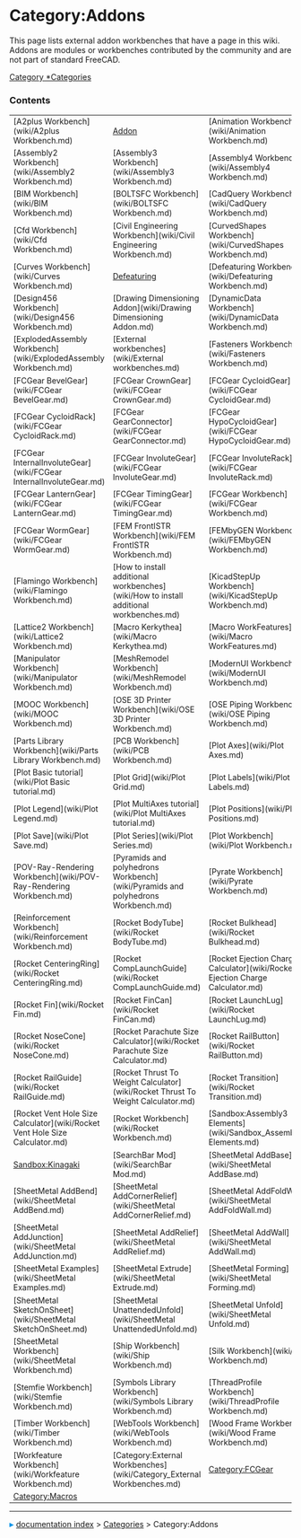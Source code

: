 # Category:Addons
This page lists external addon workbenches that have a page in this wiki. Addons are modules or workbenches contributed by the community and are not part of standard FreeCAD.

[Category   *Categories](Category_Categories.md)

### Contents

|     |     |     |
| --- | --- | --- |
| [A2plus Workbench](wiki/A2plus Workbench.md) | [Addon](wiki/Addon.md) | [Animation Workbench](wiki/Animation Workbench.md) |
| [Assembly2 Workbench](wiki/Assembly2 Workbench.md) | [Assembly3 Workbench](wiki/Assembly3 Workbench.md) | [Assembly4 Workbench](wiki/Assembly4 Workbench.md) |
| [BIM Workbench](wiki/BIM Workbench.md) | [BOLTSFC Workbench](wiki/BOLTSFC Workbench.md) | [CadQuery Workbench](wiki/CadQuery Workbench.md) |
| [Cfd Workbench](wiki/Cfd Workbench.md) | [Civil Engineering Workbench](wiki/Civil Engineering Workbench.md) | [CurvedShapes Workbench](wiki/CurvedShapes Workbench.md) |
| [Curves Workbench](wiki/Curves Workbench.md) | [Defeaturing](wiki/Defeaturing.md) | [Defeaturing Workbench](wiki/Defeaturing Workbench.md) |
| [Design456 Workbench](wiki/Design456 Workbench.md) | [Drawing Dimensioning Addon](wiki/Drawing Dimensioning Addon.md) | [DynamicData Workbench](wiki/DynamicData Workbench.md) |
| [ExplodedAssembly Workbench](wiki/ExplodedAssembly Workbench.md) | [External workbenches](wiki/External workbenches.md) | [Fasteners Workbench](wiki/Fasteners Workbench.md) |
| [FCGear BevelGear](wiki/FCGear BevelGear.md) | [FCGear CrownGear](wiki/FCGear CrownGear.md) | [FCGear CycloidGear](wiki/FCGear CycloidGear.md) |
| [FCGear CycloidRack](wiki/FCGear CycloidRack.md) | [FCGear GearConnector](wiki/FCGear GearConnector.md) | [FCGear HypoCycloidGear](wiki/FCGear HypoCycloidGear.md) |
| [FCGear InternalInvoluteGear](wiki/FCGear InternalInvoluteGear.md) | [FCGear InvoluteGear](wiki/FCGear InvoluteGear.md) | [FCGear InvoluteRack](wiki/FCGear InvoluteRack.md) |
| [FCGear LanternGear](wiki/FCGear LanternGear.md) | [FCGear TimingGear](wiki/FCGear TimingGear.md) | [FCGear Workbench](wiki/FCGear Workbench.md) |
| [FCGear WormGear](wiki/FCGear WormGear.md) | [FEM FrontISTR Workbench](wiki/FEM FrontISTR Workbench.md) | [FEMbyGEN Workbench](wiki/FEMbyGEN Workbench.md) |
| [Flamingo Workbench](wiki/Flamingo Workbench.md) | [How to install additional workbenches](wiki/How to install additional workbenches.md) | [KicadStepUp Workbench](wiki/KicadStepUp Workbench.md) |
| [Lattice2 Workbench](wiki/Lattice2 Workbench.md) | [Macro Kerkythea](wiki/Macro Kerkythea.md) | [Macro WorkFeatures](wiki/Macro WorkFeatures.md) |
| [Manipulator Workbench](wiki/Manipulator Workbench.md) | [MeshRemodel Workbench](wiki/MeshRemodel Workbench.md) | [ModernUI Workbench](wiki/ModernUI Workbench.md) |
| [MOOC Workbench](wiki/MOOC Workbench.md) | [OSE 3D Printer Workbench](wiki/OSE 3D Printer Workbench.md) | [OSE Piping Workbench](wiki/OSE Piping Workbench.md) |
| [Parts Library Workbench](wiki/Parts Library Workbench.md) | [PCB Workbench](wiki/PCB Workbench.md) | [Plot Axes](wiki/Plot Axes.md) |
| [Plot Basic tutorial](wiki/Plot Basic tutorial.md) | [Plot Grid](wiki/Plot Grid.md) | [Plot Labels](wiki/Plot Labels.md) |
| [Plot Legend](wiki/Plot Legend.md) | [Plot MultiAxes tutorial](wiki/Plot MultiAxes tutorial.md) | [Plot Positions](wiki/Plot Positions.md) |
| [Plot Save](wiki/Plot Save.md) | [Plot Series](wiki/Plot Series.md) | [Plot Workbench](wiki/Plot Workbench.md) |
| [POV-Ray-Rendering Workbench](wiki/POV-Ray-Rendering Workbench.md) | [Pyramids and polyhedrons Workbench](wiki/Pyramids and polyhedrons Workbench.md) | [Pyrate Workbench](wiki/Pyrate Workbench.md) |
| [Reinforcement Workbench](wiki/Reinforcement Workbench.md) | [Rocket BodyTube](wiki/Rocket BodyTube.md) | [Rocket Bulkhead](wiki/Rocket Bulkhead.md) |
| [Rocket CenteringRing](wiki/Rocket CenteringRing.md) | [Rocket CompLaunchGuide](wiki/Rocket CompLaunchGuide.md) | [Rocket Ejection Charge Calculator](wiki/Rocket Ejection Charge Calculator.md) |
| [Rocket Fin](wiki/Rocket Fin.md) | [Rocket FinCan](wiki/Rocket FinCan.md) | [Rocket LaunchLug](wiki/Rocket LaunchLug.md) |
| [Rocket NoseCone](wiki/Rocket NoseCone.md) | [Rocket Parachute Size Calculator](wiki/Rocket Parachute Size Calculator.md) | [Rocket RailButton](wiki/Rocket RailButton.md) |
| [Rocket RailGuide](wiki/Rocket RailGuide.md) | [Rocket Thrust To Weight Calculator](wiki/Rocket Thrust To Weight Calculator.md) | [Rocket Transition](wiki/Rocket Transition.md) |
| [Rocket Vent Hole Size Calculator](wiki/Rocket Vent Hole Size Calculator.md) | [Rocket Workbench](wiki/Rocket Workbench.md) | [Sandbox:Assembly3 Elements](wiki/Sandbox_Assembly3 Elements.md) |
| [Sandbox:Kinagaki](wiki/Sandbox_Kinagaki.md) | [SearchBar Mod](wiki/SearchBar Mod.md) | [SheetMetal AddBase](wiki/SheetMetal AddBase.md) |
| [SheetMetal AddBend](wiki/SheetMetal AddBend.md) | [SheetMetal AddCornerRelief](wiki/SheetMetal AddCornerRelief.md) | [SheetMetal AddFoldWall](wiki/SheetMetal AddFoldWall.md) |
| [SheetMetal AddJunction](wiki/SheetMetal AddJunction.md) | [SheetMetal AddRelief](wiki/SheetMetal AddRelief.md) | [SheetMetal AddWall](wiki/SheetMetal AddWall.md) |
| [SheetMetal Examples](wiki/SheetMetal Examples.md) | [SheetMetal Extrude](wiki/SheetMetal Extrude.md) | [SheetMetal Forming](wiki/SheetMetal Forming.md) |
| [SheetMetal SketchOnSheet](wiki/SheetMetal SketchOnSheet.md) | [SheetMetal UnattendedUnfold](wiki/SheetMetal UnattendedUnfold.md) | [SheetMetal Unfold](wiki/SheetMetal Unfold.md) |
| [SheetMetal Workbench](wiki/SheetMetal Workbench.md) | [Ship Workbench](wiki/Ship Workbench.md) | [Silk Workbench](wiki/Silk Workbench.md) |
| [Stemfie Workbench](wiki/Stemfie Workbench.md) | [Symbols Library Workbench](wiki/Symbols Library Workbench.md) | [ThreadProfile Workbench](wiki/ThreadProfile Workbench.md) |
| [Timber Workbench](wiki/Timber Workbench.md) | [WebTools Workbench](wiki/WebTools Workbench.md) | [Wood Frame Workbench](wiki/Wood Frame Workbench.md) |
| [Workfeature Workbench](wiki/Workfeature Workbench.md) | [Category:External Workbenches](wiki/Category_External Workbenches.md) | [Category:FCGear](wiki/Category_FCGear.md) |
| [Category:Macros](wiki/Category_Macros.md) |



---
![](images/Right_arrow.png) [documentation index](../README.md) > [Categories](Category_Categories.md) > Category:Addons
